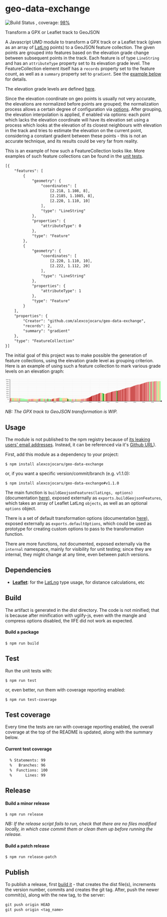 # geo-data-exchange

![Build Status](https://github.com/alexcojocaru/geo-data-exchange/actions/workflows/node.js.yml/badge.svg) , coverage: [98%](#test-coverage-report)

Transform a GPX or Leaflet track to GeoJSON

A Javascript UMD module to transform a GPX track or a Leaflet track
(given as an array of [LatLng](https://leafletjs.com/reference-1.7.1.html#latlng) points)
to a GeoJSON feature collection.
The given points are grouped into features based on the elevation
grade change between subsequent points in the track. Each feature is of type `LineString`
and has an `attributeType` property set to its elevation grade level.
The FeatureCollection element itself has a `records` property set to the feature count,
as well as a `summary` property set to `gradient`.
See the [example below](#feature-collection-example) for details.

The elevation grade levels are defined
[here](https://github.com/alexcojocaru/geo-data-exchange/blob/master/src/index.js#L45-L56).

Since the elevation coordinate on geo points is usually not very accurate,
the elevations are normalized before points are grouped;
the normalization process allows a certain degree of configuration via
[options](#transformation-options).
After grouping, the elevation interpolation is applied, if enabled via options:
each point which lacks the elevation coordinate
will have its elevation set using a process which looks at the elevation
of its closest neighbours with elevation in the track and tries to estimate the elevation
on the current point, considering a constant gradient between these points -
this is not an accurate technique, and its results could be very far from reality.

<a name="feature-collection-example"></a>This is an example of how such a FeatureCollection
looks like.  More examples of such feature collections can be found in the
[unit tests](https://github.com/alexcojocaru/geo-data-exchange/blob/master/test/index.test.js).

```
[{
    "features": [
        {
            "geometry": {
                "coordinates": [
                    [2.218, 1.108, 8],
                    [2.2185, 1.1085, 8],
                    [2.220, 1.110, 10]
                ],
                "type": "LineString"
            },
            "properties": {
                "attributeType": 0
            },
            "type": "Feature"
        },
        {
            "geometry": {
                "coordinates": [
                    [2.220, 1.110, 10],
                    [2.222, 1.112, 20]
                ],
                "type": "LineString"
            },
            "properties": {
                "attributeType": 1
            },
            "type": "Feature"
        }
    ],
    "properties": {
        "Creator": "github.com/alexcojocaru/geo-data-exchange",
        "records": 2,
        "summary": "gradient"
    },
    "type": "FeatureCollection"
}]
```

The initial goal of this project was to make possible the generation of feature collections, using
the elevation grade level as grouping criterion.
Here is an example of using such a feature collection to mark various grade levels on an elevation graph:

<img width="600" src="https://raw.githubusercontent.com/alexcojocaru/geo-data-exchange/master/resources/heightgraph.png" alt="heightgraph" />

*NB: The GPX track to GeoJSON transformation is WIP.*

## Usage

The module is not published to the npm registry because of
[its leaking users' email addresses](https://github.com/npm/www/issues/16).
Instead, it can be referenced via it's
[Github URL](https://docs.npmjs.com/cli/v6/configuring-npm/package-json#github-urls)).

First, add this module as a dependency to your project:
```
$ npm install alexcojocaru/geo-data-exchange
```
or, if you want a specific version/commit/branch (e.g. v1.1.0):
```
$ npm install alexcojocaru/geo-data-exchange#v1.1.0
```

The main function is `buildGeojsonFeatures(latLngs, options)`
(documentation [here](https://github.com/alexcojocaru/geo-data-exchange/blob/master/src/index.js#L41-L79)),
exposed externally as `exports.buildGeojsonFeatures`,
which takes an array of Leaflet LatLng `objects`, as well as an optional `options` object.

<a name="transformation-options"></a>There is a set of default transformation options
(documentation [here](https://github.com/alexcojocaru/geo-data-exchange/blob/master/src/index.js#L10-L38)),
exposed externally as `exports.defaultOptions`,
which could be used as prototype for creating custom options to pass to the transformation function.

There are more functions, not documented, exposed externally via the `internal` namespace,
mainly for visibility for unit testing;
since they are internal, they might change at any time, even between patch versions.

## Dependencies
*   **[Leaflet](https://leafletjs.com/)**: for the [LatLng](https://leafletjs.com/reference-1.7.1.html#latlng) type usage, for distance calculations, etc

## Build

The artifact is generated in the *dist* directory.
The code is not minified; that is because after minification with uglify-js,
even with the mangle and compress options disabled, the IIFE did not work as expected.

#### Build a package
```
$ npm run build
```

## Test

Run the unit tests with:
```
$ npm run test
```
or, even better, run them with coverage reporting enabled:
```
$ npm run test-coverage
```

## <a name="test-coverage"></a>Test coverage
Every time the tests are ran with coverage reporting enabled,
the overall coverage at the top of the README is updated, along with the summary below.

#### Current test coverage
<a name="test-coverage-report"></a>
```
  % Statements: 99
  %   Branches: 96
  %  Functions: 100
  %      Lines: 99
```

## <a name="release"></a>Release

#### Build a minor release
```
$ npm run release
```

*NB: If the release script fails to run, check that there are no files modified locally,
in which case commit them or clean them up before running the release.*

#### Build a patch release
```
$ npm run release-patch
```

## Publish

To publish a release, first [build it](#release) - that creates the dist file(s),
increments the version number, commits and creates the git tag.
After, push the newer commit(s), along with the new tag, to the server:
```
git push origin HEAD
git push origin <tag_name>
```


